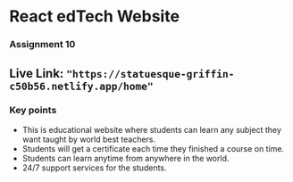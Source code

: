 # React edTech Website
### Assignment 10
## Live Link: `"https://statuesque-griffin-c50b56.netlify.app/home"`
### Key points
* This is educational website where students can learn any subject they want taught by world best teachers.
* Students will get a certificate each time they finished a course on time. 
* Students can learn anytime from anywhere in the world. 
* 24/7 support services for the students. 